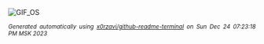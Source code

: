 <div align="justify">
<picture>
    <source media="(prefers-color-scheme: dark)" srcset="https://i.ibb.co/k3HRt1X/output-gif.gif">
    <source media="(prefers-color-scheme: light)" srcset="https://i.ibb.co/k3HRt1X/output-gif.gif">
    <img alt="GIF_OS" src="https://i.ibb.co/k3HRt1X/output-gif.gif">
</picture>

<sub><i>Generated automatically using [x0rzavi/github-readme-terminal](https://github.com/x0rzavi/github-readme-terminal) on Sun Dec 24 07:23:18 PM MSK 2023</i></sub>

</div>

<!-- Image deletion URL: https://ibb.co/0BDgxtr/20f47a77bc548a0e41e558602711f9ef -->